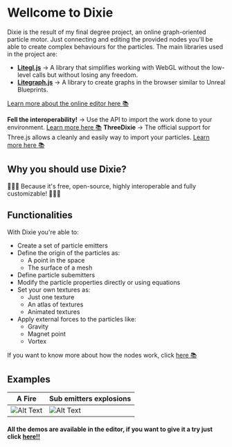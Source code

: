 # Wellcome to Dixie

Dixie is the result of my final degree project, an online graph-oriented particle motor. Just connecting and editing the provided nodes you'll be able to create complex behaviours for the particles.  The main libraries used in the project are:
* **[Litegl.js](https://github.com/jagenjo/litegl.js?files=1)**  &rarr; A library that simplifies working with WebGL without the low-level calls but without losing any freedom.
* **[Litegraph.js](https://github.com/jagenjo/litegl.js?files=1)**  &rarr; A library to create graphs in the browser similar to Unreal Blueprints.

[Learn more about the online editor here :books:]()

**Fell the interoperability!** &rarr; Use the API to import the work done to your environment. [Learn more here :books:]() 
**ThreeDixie** &rarr; The official support for Three.js allows a cleanly and easily way to import your particles. [Learn more here :books:]() 

## Why you should use Dixie?

:stars::stars::stars: Because it's free, open-source, highly interoperable and fully customizable!  :stars::stars::stars:

## Functionalities
With Dixie you're able to:
 * Create a set of particle emitters
 * Define the origin of the particles as:
	 * A point in the space
	 * The surface of a mesh
 * Define particle subemitters
 * Modify the particle properties directly or using equations
 * Set your own textures as:
	 * Just one texture
	 * An atlas of textures
	 * Animated textures
 * Apply external forces to the particles like:
	 * Gravity
	 * Magnet point
	 * Vortex

If you want to know more about how the nodes work, click [here :books:]() 

## Examples 
| A Fire | Sub emitters explosions |
|--|--|
| ![Alt Text](https://media.giphy.com/media/vFKqnCdLPNOKc/giphy.gif) | ![Alt Text](https://media.giphy.com/media/vFKqnCdLPNOKc/giphy.gif) |

#### All the demos are available in the editor, if you want to give it a try just click [here!!](https://pagunasa.github.io/tfg-gmj/)
